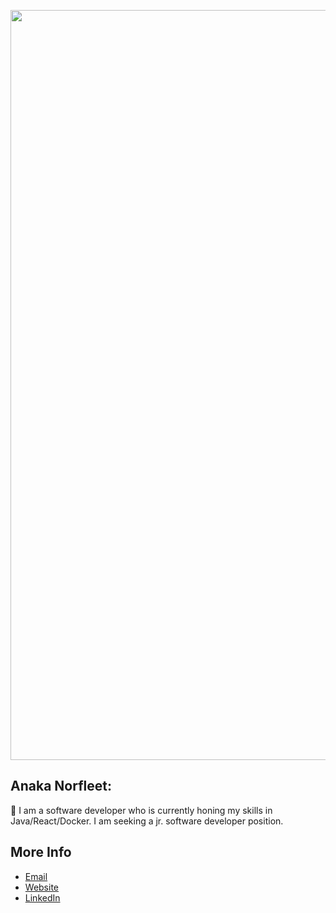 [<img src="https://i.imgur.com/IdbnPoJ.png" 
align="center" width="1200" height="auto">][2]

## Anaka Norfleet:

🌌
I am a software developer who is currently honing my skills in Java/React/Docker. I am seeking a jr. software developer position.

## More Info

- [Email][2]
- [Website][3]
- [LinkedIn][1]

[1]: https://linkedin.com/in/fleetster22
[2]: mailto:anakanorfleet@gmail.com
[3]: https://confluencebusinessolutions.com
